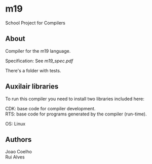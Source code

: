 # m19
School Project for Compilers


## About

Compiler for the m19 language.  

Specification: See _m19_spec.pdf_    

There's a folder with tests.   


## Auxilair libraries

To run this compiler you need to install two libraries included here:  

CDK: base code for compiler development.  
RTS: base code for programs generated by the compiler (run-time).

OS: Linux


## Authors

Joao Coelho  
Rui Alves  


